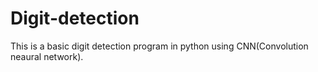 # Digit-detection
This is a basic digit detection program in python using CNN(Convolution neaural network).



